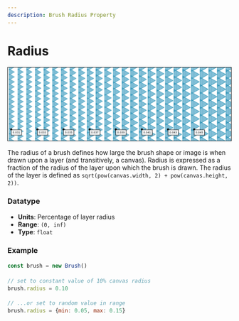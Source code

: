 ```yaml
---
description: Brush Radius Property
---
```


# Radius

![](../../../.gitbook/assets/radius.png)

The radius of a brush defines how large the brush shape or image is when drawn upon a layer \(and transitively, a canvas\). Radius is expressed as a fraction of the radius of the layer upon which the brush is drawn. The radius of the layer is defined as `sqrt(pow(canvas.width, 2) + pow(canvas.height, 2))`.

### Datatype

* **Units**: Percentage of layer radius
* **Range**: `(0, inf)`
* **Type**: `float`

### Example

```javascript
const brush = new Brush()

// set to constant value of 10% canvas radius
brush.radius = 0.10

// ...or set to random value in range
brush.radius = {min: 0.05, max: 0.15}
```



